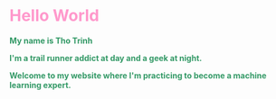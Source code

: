 <h1><span style="color: #ff99cc;"><strong>Hello World</strong></span></h1>
<p><span style="color: #339966;"><strong>My name is Tho Trinh</strong></span></p>
<p><span style="color: #339966;"><strong>I'm a trail runner addict at day and a geek at night.</strong></span></p>
<p><span style="color: #339966;"><strong>Welcome to my website where I'm practicing to become a machine learning expert.</strong></span></p>
<p>&nbsp;</p>
